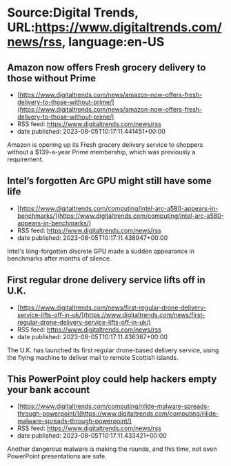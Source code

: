 # Source:Digital Trends, URL:https://www.digitaltrends.com/news/rss, language:en-US

## Amazon now offers Fresh grocery delivery to those without Prime
 - [https://www.digitaltrends.com/news/amazon-now-offers-fresh-delivery-to-those-without-prime/](https://www.digitaltrends.com/news/amazon-now-offers-fresh-delivery-to-those-without-prime/)
 - RSS feed: https://www.digitaltrends.com/news/rss
 - date published: 2023-08-05T10:17:11.441451+00:00

Amazon is opening up its Fresh grocery delivery service to shoppers without a $139-a-year Prime membership, which was previously a requirement.

## Intel’s forgotten Arc GPU might still have some life
 - [https://www.digitaltrends.com/computing/intel-arc-a580-appears-in-benchmarks/](https://www.digitaltrends.com/computing/intel-arc-a580-appears-in-benchmarks/)
 - RSS feed: https://www.digitaltrends.com/news/rss
 - date published: 2023-08-05T10:17:11.438947+00:00

Intel's long-forgotten discrete GPU made a sudden appearance in benchmarks after months of silence.

## First regular drone delivery service lifts off in U.K.
 - [https://www.digitaltrends.com/news/first-regular-drone-delivery-service-lifts-off-in-uk/](https://www.digitaltrends.com/news/first-regular-drone-delivery-service-lifts-off-in-uk/)
 - RSS feed: https://www.digitaltrends.com/news/rss
 - date published: 2023-08-05T10:17:11.436367+00:00

The U.K. has launched its first regular drone-based delivery service, using the flying machine to deliver mail to remote Scottish islands.

## This PowerPoint ploy could help hackers empty your bank account
 - [https://www.digitaltrends.com/computing/rilide-malware-spreads-through-powerpoint/](https://www.digitaltrends.com/computing/rilide-malware-spreads-through-powerpoint/)
 - RSS feed: https://www.digitaltrends.com/news/rss
 - date published: 2023-08-05T10:17:11.433421+00:00

Another dangerous malware is making the rounds, and this time, not even PowerPoint presentations are safe.

